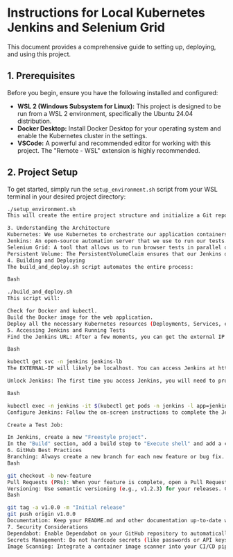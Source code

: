 # Instructions for Local Kubernetes Jenkins and Selenium Grid

This document provides a comprehensive guide to setting up, deploying, and using this project.

## 1. Prerequisites

Before you begin, ensure you have the following installed and configured:

* **WSL 2 (Windows Subsystem for Linux):** This project is designed to be run from a WSL 2 environment, specifically the Ubuntu 24.04 distribution.
* **Docker Desktop:** Install Docker Desktop for your operating system and enable the Kubernetes cluster in the settings.
* **VSCode:** A powerful and recommended editor for working with this project. The "Remote - WSL" extension is highly recommended.

## 2. Project Setup

To get started, simply run the `setup_environment.sh` script from your WSL terminal in your desired project directory:

```bash
./setup_environment.sh
This will create the entire project structure and initialize a Git repository.

3. Understanding the Architecture
Kubernetes: We use Kubernetes to orchestrate our application containers. This allows for scalability, self-healing, and easy management of our services.
Jenkins: An open-source automation server that we use to run our tests. We are deploying two instances of Jenkins for high availability, with a LoadBalancer to distribute traffic between them.
Selenium Grid: A tool that allows us to run browser tests in parallel on multiple machines. We have a central "Hub" and multiple "Nodes" (in this case, Chrome browsers).
Persistent Volume: The PersistentVolumeClaim ensures that our Jenkins data (jobs, logs, etc.) is not lost if the Jenkins pods restart.
4. Building and Deploying
The build_and_deploy.sh script automates the entire process:

Bash

./build_and_deploy.sh
This script will:

Check for Docker and kubectl.
Build the Docker image for the web application.
Deploy all the necessary Kubernetes resources (Deployments, Services, etc.).
5. Accessing Jenkins and Running Tests
Find the Jenkins URL: After a few moments, you can get the external IP address of the Jenkins service by running:

Bash

kubectl get svc -n jenkins jenkins-lb
The EXTERNAL-IP will likely be localhost. You can access Jenkins at http://localhost:8080.

Unlock Jenkins: The first time you access Jenkins, you will need to provide an initial admin password. You can get this by running:

Bash

kubectl exec -n jenkins -it $(kubectl get pods -n jenkins -l app=jenkins -o jsonpath='{.items[0].metadata.name}') -- cat /var/jenkins_home/secrets/initialAdminPassword
Configure Jenkins: Follow the on-screen instructions to complete the Jenkins setup.

Create a Test Job:

In Jenkins, create a new "Freestyle project".
In the "Build" section, add a build step to "Execute shell" and add a command to run your Selenium tests. You will need to configure your Jenkins job to check out your code from your Git repository.
6. GitHub Best Practices
Branching: Always create a new branch for each new feature or bug fix. Never commit directly to the main branch.
Bash

git checkout -b new-feature
Pull Requests (PRs): When your feature is complete, open a Pull Request to merge your branch into main. This allows for code review and automated checks before merging.
Versioning: Use semantic versioning (e.g., v1.2.3) for your releases. Create tags in Git to mark release points.
Bash

git tag -a v1.0.0 -m "Initial release"
git push origin v1.0.0
Documentation: Keep your README.md and other documentation up-to-date with any changes.
7. Security Considerations
Dependabot: Enable Dependabot on your GitHub repository to automatically get alerts for vulnerable dependencies.
Secrets Management: Do not hardcode secrets (like passwords or API keys) in your code. Use Kubernetes Secrets or a tool like HashiCorp Vault.
Image Scanning: Integrate a container image scanner into your CI/CD pipeline to check for vulnerabilities in your Docker images.